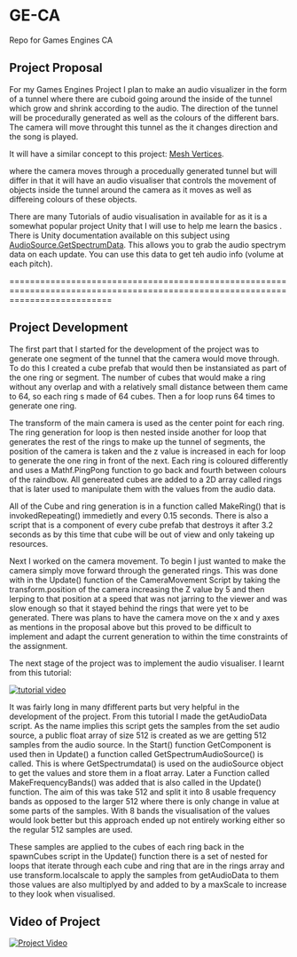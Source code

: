 # GE-CA
Repo for Games Engines CA


## Project Proposal

For my Games Engines Project I plan to make an audio visualizer in the form of a tunnel where there are cuboid going around the inside of
the tunnel which grow and shrink according to the audio. The direction of the tunnel will be procedurally generated as well as the colours
of the different bars. The camera will move throught this tunnel as the it changes direction and the song is played.

It will have a similar concept to this project:
[Mesh Vertices](https://www.youtube.com/watch?v=MXm9OmzRe2o&list=PL1n0B6z4e_E5qaYwUOlJ63XI2OR9ty7Bs).

where the camera moves through a procedually generated tunnel but will differ in that it will have an audio visualiser that controls the 
movement of objects inside the tunnel around the camera as it moves as well as differeing colours of these objects.

There are many Tutorials of audio visualisation in available for as it is a somewhat popular project Unity that I will use to help me
learn the basics . There is Unity documentation
available on this subject using [AudioSource.GetSpectrumData](https://docs.unity3d.com/ScriptReference/AudioSource.GetSpectrumData.html).
This allows you to grab the audio spectrym data on each update. You can use this data to get teh audio info (volume at each pitch).




================================================================================================================================

## Project Development

The first part that I started for the development of the project was to generate one segment of the tunnel that the camera would
move through. To do this I created a cube prefab that would then be instansiated as part of the one ring or segment. The number
of cubes that would make a ring without any overlap and with a relatively small distance between them came to 64, so each ring 
s made of 64 cubes. Then a for loop runs 64 times to generate one ring.

The transform of the main camera is  used as the center point for each ring. The ring generation for loop is then nested inside
another for loop that generates the rest of the rings to make up the tunnel of segments, the position of the camera is taken and
the z value is increased in each for loop to generate the one ring in front of the next. Each ring is coloured differently and
uses a Mathf.PingPong function to go back and fourth between colours of the raindbow. All genereated cubes are added to a 2D
array called rings that is later used to manipulate them with the values from the audio data.

All of the Cube and ring generation is in a function called MakeRing() that is invokedRepeating() immedietly and every 0.15
seconds. There is also a script that is a component of every cube prefab that destroys it after 3.2 seconds as by this time that
cube will be out of view and only takeing up resources.

Next I worked on the camera movement. To begin I just wanted to make the camera simply move forward through the generated rings.
This was done with in the Update() function of the CameraMovement Script by taking the transform.position of the camera
increasing the Z value by 5 and then lerping to that position at a speed that was not jarring to the viewer and was slow enough
so that it stayed behind the rings that were yet to be generated. There was plans to have the camera move on the x and y axes as
mentions in the proposal above but this proved to be difficult to implement and adapt the current generation to within the time
constraints of the assignment.

The next stage of the project was to implement the audio visualiser. I learnt from this tutorial:

[![tutorial video](http://img.youtube.com/vi/5pmoP1ZOoNs/0.jpg)](http://www.youtube.com/watch?v=5pmoP1ZOoNs)

It was fairly long in many dfifferent parts but very helpful in the development of the project.
From this tutorial I made the getAudioData script. As the name implies this script gets the samples from the set audio source, a public float array of size 512 is created as we are getting 512 samples from the audio source.
In the Start() function GetComponent<AudioSource> is used then in Update() a function called GetSpectrumAudioSource() is called. 
This is where GetSpectrumdata() is used on the audioSource object to get the values and store them in a float array. Later a 
Function called MakeFrequencyBands() was added that is also called in the Update() function. The aim of this was take 512 and
split it into 8 usable frequency bands as opposed to the larger 512 where there is only change in value at some parts of the
samples. With 8 bands the visualisation of the values would look better but this approach ended up not entirely working either
so the regular 512 samples are used.
  
These samples are applied to the cubes of each ring back in the spawnCubes script in the Update() function there is a set of nested for loops that iterate through each cube and ring that are in the rings array and use transform.localscale to apply the samples from getAudioData to them those values are also multiplyed by and added to by a maxScale to increase to they look when visualised.

## Video of Project

[![Project Video](http://img.youtube.com/vi/ndvFuHCM0vs/0.jpg)](http://www.youtube.com/watch?v=ndvFuHCM0vs)



